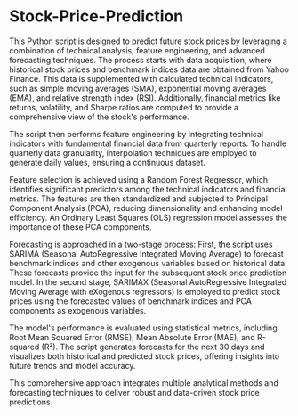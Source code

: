 # Stock-Price-Prediction
This Python script is designed to predict future stock prices by leveraging a combination of technical analysis, feature engineering, 
and advanced forecasting techniques. The process starts with data acquisition, where historical stock prices and benchmark indices data 
are obtained from Yahoo Finance. This data is supplemented with calculated technical indicators, such as simple moving averages (SMA), 
exponential moving averages (EMA), and relative strength index (RSI). Additionally, financial metrics like returns, volatility, and 
Sharpe ratios are computed to provide a comprehensive view of the stock's performance.

The script then performs feature engineering by integrating technical indicators with fundamental financial data from quarterly reports. 
To handle quarterly data granularity, interpolation techniques are employed to generate daily values, ensuring a continuous dataset.

Feature selection is achieved using a Random Forest Regressor, which identifies significant predictors among the technical indicators and 
financial metrics. The features are then standardized and subjected to Principal Component Analysis (PCA), reducing dimensionality and 
enhancing model efficiency. An Ordinary Least Squares (OLS) regression model assesses the importance of these PCA components.

Forecasting is approached in a two-stage process: First, the script uses SARIMA (Seasonal AutoRegressive Integrated Moving Average) to 
forecast benchmark indices and other exogenous variables based on historical data. These forecasts provide the input for the subsequent 
stock price prediction model. In the second stage, SARIMAX (Seasonal AutoRegressive Integrated Moving Average with eXogenous regressors) 
is employed to predict stock prices using the forecasted values of benchmark indices and PCA components as exogenous variables.

The model's performance is evaluated using statistical metrics, including Root Mean Squared Error (RMSE), Mean Absolute Error (MAE), 
and R-squared (R²). The script generates forecasts for the next 30 days and visualizes both historical and predicted stock prices, 
offering insights into future trends and model accuracy.

This comprehensive approach integrates multiple analytical methods and forecasting techniques to deliver robust and data-driven stock price 
predictions.
